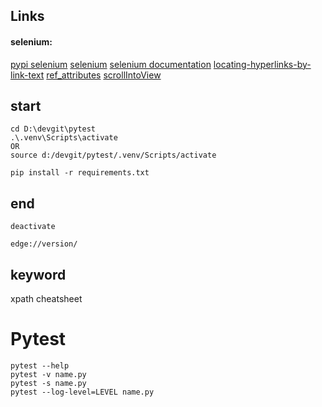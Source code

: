 ## Links
#### selenium:
[pypi selenium](https://pypi.org/project/selenium/)
[selenium](https://www.selenium.dev/)
[selenium documentation](https://www.selenium.dev/documentation/en/)
[locating-hyperlinks-by-link-text](https://selenium-python.readthedocs.io/locating-elements.html#locating-hyperlinks-by-link-text)
[ref_attributes](https://www.w3schools.com/tags/ref_attributes.asp)
[scrollIntoView](https://developer.mozilla.org/ru/docs/Web/API/Element/scrollIntoView)

## start
```
cd D:\devgit\pytest
.\.venv\Scripts\activate
OR
source d:/devgit/pytest/.venv/Scripts/activate

pip install -r requirements.txt
```

## end
`deactivate`

`edge://version/`

## keyword
xpath cheatsheet

# Pytest
```
pytest --help
pytest -v name.py
pytest -s name.py
pytest --log-level=LEVEL name.py
```

